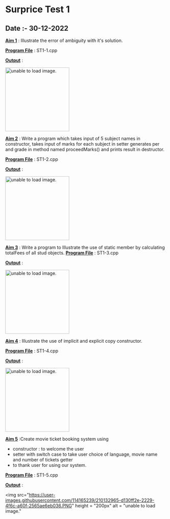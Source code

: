 # **Surprice Test 1**
## **Date :- 30-12-2022**

<u>**Aim 1**</u> :  Illustrate the error of ambiguity with it's solution.

<u>**Program File**</u> : ST1-1.cpp

<u>**Output**</u> :

<img src="https://user-images.githubusercontent.com/114165239/210132923-d755b99b-673d-485d-b3d9-42af655b52b5.PNG" height = "200px" alt = "unable to load image.">

<u>**Aim 2**</u> : Write a program which takes input of 5 subject names in constructor, takes input of marks for each subject in setter generates per and grade in method named proceedMarks() and prints result in destructor.

<u>**Program File**</u> : ST1-2.cpp

<u>**Output**</u> :

<img src="https://user-images.githubusercontent.com/114165239/210132943-0ab9d343-9e4f-49db-b844-ec9b9c963271.PNG" height = "200px" alt = "unable to load image.">

<u>**Aim 3**</u> : Write a program to Illustrate the use of static member by calculating totalFees of all stud objects.
<u>**Program File**</u> : ST1-3.cpp

<u>**Output**</u> :

<img src="https://user-images.githubusercontent.com/114165239/210132949-e5e3aa5d-1c0b-457b-bf82-63a4230020b8.PNG" height = "200px" alt = "unable to load image.">

<u>**Aim 4**</u> :  Illustrate the use of implicit and explicit copy constructor.

<u>**Program File**</u> : ST1-4.cpp

<u>**Output**</u> :

<img src="https://user-images.githubusercontent.com/114165239/210132957-7fdbb1f8-1868-4f58-8d6b-d7e2ae7ae15e.PNG" height = "200px" alt = "unable to load image.">

<u>**Aim 5**</u> :Create movie ticket booking system using 

- constructor : to welcome the user 
- setter with switch case to take user choice of language, movie name and number of tickets getter
- to thank user for using our system.

<u>**Program File**</u> : ST1-5.cpp

<u>**Output**</u> :

<img src="https://user-images.githubusercontent.com/114165239/210132965-d130ff2e-2229-4f6c-a60f-2565ae6eb036.PNG" height = "200px" alt = "unable to load image."
